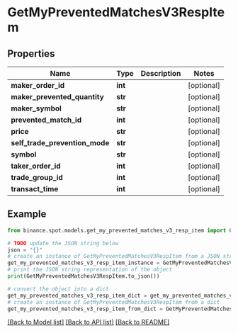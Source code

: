 # GetMyPreventedMatchesV3RespItem


## Properties

Name | Type | Description | Notes
------------ | ------------- | ------------- | -------------
**maker_order_id** | **int** |  | [optional] 
**maker_prevented_quantity** | **str** |  | [optional] 
**maker_symbol** | **str** |  | [optional] 
**prevented_match_id** | **int** |  | [optional] 
**price** | **str** |  | [optional] 
**self_trade_prevention_mode** | **str** |  | [optional] 
**symbol** | **str** |  | [optional] 
**taker_order_id** | **int** |  | [optional] 
**trade_group_id** | **int** |  | [optional] 
**transact_time** | **int** |  | [optional] 

## Example

```python
from binance.spot.models.get_my_prevented_matches_v3_resp_item import GetMyPreventedMatchesV3RespItem

# TODO update the JSON string below
json = "{}"
# create an instance of GetMyPreventedMatchesV3RespItem from a JSON string
get_my_prevented_matches_v3_resp_item_instance = GetMyPreventedMatchesV3RespItem.from_json(json)
# print the JSON string representation of the object
print(GetMyPreventedMatchesV3RespItem.to_json())

# convert the object into a dict
get_my_prevented_matches_v3_resp_item_dict = get_my_prevented_matches_v3_resp_item_instance.to_dict()
# create an instance of GetMyPreventedMatchesV3RespItem from a dict
get_my_prevented_matches_v3_resp_item_from_dict = GetMyPreventedMatchesV3RespItem.from_dict(get_my_prevented_matches_v3_resp_item_dict)
```
[[Back to Model list]](../README.md#documentation-for-models) [[Back to API list]](../README.md#documentation-for-api-endpoints) [[Back to README]](../README.md)


